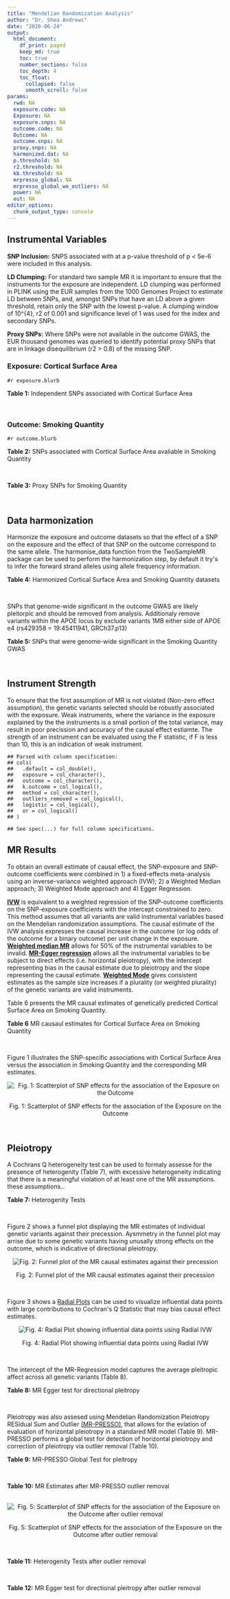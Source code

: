 ```yaml
---
title: "Mendelian Randomization Analysis"
author: "Dr. Shea Andrews"
date: "2020-06-24"
output:
  html_document:
    df_print: paged
    keep_md: true
    toc: true
    number_sections: false
    toc_depth: 4
    toc_float:
      collapsed: false
      smooth_scroll: false
params:
  rwd: NA
  exposure.code: NA
  Exposure: NA
  exposure.snps: NA
  outcome.code: NA
  Outcome: NA
  outcome.snps: NA
  proxy.snps: NA
  harmonized.dat: NA
  p.threshold: NA
  r2.threshold: NA
  kb.threshold: NA
  mrpresso_global: NA
  mrpresso_global_wo_outliers: NA
  power: NA
  out: NA
editor_options:
  chunk_output_type: console
---
```







## Instrumental Variables
**SNP Inclusion:** SNPS associated with at a p-value threshold of p < 5e-6 were included in this analysis.
<br>

**LD Clumping:** For standard two sample MR it is important to ensure that the instruments for the exposure are independent. LD clumping was performed in PLINK using the EUR samples from the 1000 Genomes Project to estimate LD between SNPs, and, amongst SNPs that have an LD above a given threshold, retain only the SNP with the lowest p-value. A clumping window of 10^{4}, r2 of 0.001 and significance level of 1 was used for the index and secondary SNPs.
<br>

**Proxy SNPs:** Where SNPs were not available in the outcome GWAS, the EUR thousand genomes was queried to identify potential proxy SNPs that are in linkage disequilibrium (r2 > 0.8) of the missing SNP.
<br>

### Exposure: Cortical Surface Area
`#r exposure.blurb`
<br>

**Table 1:** Independent SNPs associated with Cortical Surface Area
<div data-pagedtable="false">
  <script data-pagedtable-source type="application/json">
{"columns":[{"label":["SNP"],"name":[1],"type":["chr"],"align":["left"]},{"label":["CHROM"],"name":[2],"type":["dbl"],"align":["right"]},{"label":["POS"],"name":[3],"type":["dbl"],"align":["right"]},{"label":["REF"],"name":[4],"type":["chr"],"align":["left"]},{"label":["ALT"],"name":[5],"type":["chr"],"align":["left"]},{"label":["AF"],"name":[6],"type":["dbl"],"align":["right"]},{"label":["BETA"],"name":[7],"type":["dbl"],"align":["right"]},{"label":["SE"],"name":[8],"type":["dbl"],"align":["right"]},{"label":["Z"],"name":[9],"type":["dbl"],"align":["right"]},{"label":["P"],"name":[10],"type":["dbl"],"align":["right"]},{"label":["N"],"name":[11],"type":["dbl"],"align":["right"]},{"label":["TRAIT"],"name":[12],"type":["chr"],"align":["left"]}],"data":[{"1":"rs2490556","2":"1","3":"2021284","4":"T","5":"A","6":"0.3155","7":"583.9623","8":"122.1531","9":"4.780577","10":"1.748e-06","11":"32068","12":"Cortical_Surface_Area"},{"1":"rs4846200","2":"1","3":"9752648","4":"C","5":"T","6":"0.4191","7":"628.7473","8":"124.9738","9":"5.031033","10":"4.878e-07","11":"32068","12":"Cortical_Surface_Area"},{"1":"rs499688","2":"1","3":"61396649","4":"T","5":"C","6":"0.3482","7":"-583.8940","8":"123.5536","9":"-4.725840","10":"2.292e-06","11":"31582","12":"Cortical_Surface_Area"},{"1":"rs6673449","2":"1","3":"160043698","4":"A","5":"G","6":"0.5681","7":"-552.9050","8":"110.5323","9":"-5.002200","10":"5.668e-07","11":"32176","12":"Cortical_Surface_Area"},{"1":"rs12137969","2":"1","3":"242289357","4":"G","5":"A","6":"0.2412","7":"-585.5512","8":"128.0273","9":"-4.573643","10":"4.793e-06","11":"32176","12":"Cortical_Surface_Area"},{"1":"rs10927043","2":"1","3":"243762208","4":"C","5":"T","6":"0.1826","7":"719.0735","8":"141.2684","9":"5.090123","10":"3.578e-07","11":"32176","12":"Cortical_Surface_Area"},{"1":"rs57415181","2":"2","3":"48707841","4":"G","5":"C","6":"0.1447","7":"-834.6022","8":"159.4070","9":"-5.235668","10":"1.644e-07","11":"32176","12":"Cortical_Surface_Area"},{"1":"rs10496091","2":"2","3":"61482261","4":"G","5":"A","6":"0.2777","7":"-642.6331","8":"121.0228","9":"-5.310017","10":"1.096e-07","11":"32176","12":"Cortical_Surface_Area"},{"1":"rs12630663","2":"3","3":"28007315","4":"T","5":"C","6":"0.4117","7":"632.8110","8":"111.2125","9":"5.690110","10":"1.270e-08","11":"32176","12":"Cortical_Surface_Area"},{"1":"rs34464850","2":"3","3":"141721762","4":"G","5":"C","6":"0.1534","7":"1233.1854","8":"152.7201","9":"8.074807","10":"6.758e-16","11":"31984","12":"Cortical_Surface_Area"},{"1":"rs11938781","2":"4","3":"17924734","4":"T","5":"C","6":"0.1648","7":"-719.1710","8":"150.5519","9":"-4.776900","10":"1.780e-06","11":"32176","12":"Cortical_Surface_Area"},{"1":"rs10029872","2":"4","3":"40350763","4":"T","5":"C","6":"0.5251","7":"508.7590","8":"109.6122","9":"4.641440","10":"3.460e-06","11":"32176","12":"Cortical_Surface_Area"},{"1":"rs2301718","2":"4","3":"106009763","4":"G","5":"A","6":"0.2269","7":"737.2212","8":"132.3556","9":"5.570004","10":"2.547e-08","11":"32176","12":"Cortical_Surface_Area"},{"1":"rs386424","2":"5","3":"81092787","4":"T","5":"G","6":"0.3008","7":"656.5430","8":"120.0422","9":"5.469270","10":"4.519e-08","11":"32176","12":"Cortical_Surface_Area"},{"1":"rs7715167","2":"5","3":"170778824","4":"T","5":"C","6":"0.6143","7":"662.7540","8":"119.1375","9":"5.562930","10":"2.653e-08","11":"32068","12":"Cortical_Surface_Area"},{"1":"rs2802295","2":"6","3":"108926496","4":"A","5":"G","6":"0.6207","7":"714.5850","8":"112.9897","9":"6.324340","10":"2.543e-10","11":"32176","12":"Cortical_Surface_Area"},{"1":"rs11759026","2":"6","3":"126792095","4":"A","5":"G","6":"0.2376","7":"1301.5200","8":"134.6156","9":"9.668420","10":"4.106e-22","11":"31907","12":"Cortical_Surface_Area"},{"1":"rs139849708","2":"6","3":"127369230","4":"T","5":"C","6":"0.0297","7":"-2237.8300","8":"422.1224","9":"-5.301370","10":"1.149e-07","11":"22951","12":"Cortical_Surface_Area"},{"1":"rs6463758","2":"7","3":"8117636","4":"A","5":"G","6":"0.5382","7":"560.9860","8":"112.3815","9":"4.991800","10":"5.982e-07","11":"32176","12":"Cortical_Surface_Area"},{"1":"rs149352678","2":"7","3":"54920906","4":"C","5":"T","6":"0.0991","7":"967.7266","8":"191.5244","9":"5.052759","10":"4.355e-07","11":"32176","12":"Cortical_Surface_Area"},{"1":"rs42035","2":"7","3":"92239531","4":"A","5":"G","6":"0.2454","7":"-610.3230","8":"127.8222","9":"-4.774780","10":"1.799e-06","11":"32176","12":"Cortical_Surface_Area"},{"1":"rs41563","2":"7","3":"104852654","4":"G","5":"A","6":"0.3385","7":"586.6639","8":"116.3776","9":"5.041038","10":"4.630e-07","11":"32176","12":"Cortical_Surface_Area"},{"1":"rs10251751","2":"7","3":"156021770","4":"C","5":"T","6":"0.6639","7":"538.0782","8":"116.0343","9":"4.637234","10":"3.531e-06","11":"32176","12":"Cortical_Surface_Area"},{"1":"rs76650567","2":"8","3":"78242034","4":"C","5":"T","6":"0.0870","7":"-902.8657","8":"194.8981","9":"-4.632501","10":"3.613e-06","11":"32176","12":"Cortical_Surface_Area"},{"1":"rs66702753","2":"9","3":"103010947","4":"A","5":"C","6":"0.2493","7":"-593.2390","8":"128.8921","9":"-4.602600","10":"4.172e-06","11":"32176","12":"Cortical_Surface_Area"},{"1":"rs10817864","2":"9","3":"118968579","4":"C","5":"T","6":"0.5739","7":"531.0956","8":"111.2505","9":"4.773872","10":"1.807e-06","11":"32176","12":"Cortical_Surface_Area"},{"1":"rs12357321","2":"10","3":"21790476","4":"G","5":"A","6":"0.3206","7":"-698.7452","8":"119.6461","9":"-5.840100","10":"5.217e-09","11":"32176","12":"Cortical_Surface_Area"},{"1":"rs1628768","2":"10","3":"105012994","4":"T","5":"C","6":"0.2386","7":"972.9780","8":"132.0048","9":"7.370780","10":"1.696e-13","11":"32176","12":"Cortical_Surface_Area"},{"1":"rs17543864","2":"11","3":"92556100","4":"G","5":"A","6":"0.3264","7":"-623.9150","8":"116.9886","9":"-5.333126","10":"9.654e-08","11":"32176","12":"Cortical_Surface_Area"},{"1":"rs3217901","2":"12","3":"4405389","4":"A","5":"G","6":"0.4221","7":"593.5960","8":"114.7165","9":"5.174460","10":"2.286e-07","11":"32176","12":"Cortical_Surface_Area"},{"1":"rs2066827","2":"12","3":"12871099","4":"T","5":"G","6":"0.2333","7":"-862.4130","8":"159.9581","9":"-5.391500","10":"6.987e-08","11":"24138","12":"Cortical_Surface_Area"},{"1":"rs7975351","2":"12","3":"53902190","4":"G","5":"A","6":"0.4740","7":"611.0487","8":"113.5536","9":"5.381148","10":"7.401e-08","11":"31319","12":"Cortical_Surface_Area"},{"1":"rs10876864","2":"12","3":"56401085","4":"G","5":"A","6":"0.5774","7":"-628.5901","8":"112.6859","9":"-5.578250","10":"2.430e-08","11":"31319","12":"Cortical_Surface_Area"},{"1":"rs10878349","2":"12","3":"66327632","4":"A","5":"G","6":"0.5100","7":"-1039.9900","8":"110.4866","9":"-9.412850","10":"4.829e-21","11":"32176","12":"Cortical_Surface_Area"},{"1":"rs35227403","2":"12","3":"68216239","4":"T","5":"A","6":"0.0588","7":"-1271.7821","8":"253.6458","9":"-5.014008","10":"5.331e-07","11":"32176","12":"Cortical_Surface_Area"},{"1":"rs111855983","2":"12","3":"80052550","4":"T","5":"C","6":"0.1319","7":"-818.6420","8":"177.5492","9":"-4.610790","10":"4.011e-06","11":"28185","12":"Cortical_Surface_Area"},{"1":"rs2195243","2":"12","3":"102922986","4":"G","5":"C","6":"0.2196","7":"-769.2254","8":"142.2462","9":"-5.407704","10":"6.384e-08","11":"29708","12":"Cortical_Surface_Area"},{"1":"rs34011931","2":"13","3":"111077516","4":"A","5":"G","6":"0.3280","7":"538.2090","8":"117.7182","9":"4.572010","10":"4.831e-06","11":"32176","12":"Cortical_Surface_Area"},{"1":"rs6572878","2":"14","3":"23435333","4":"T","5":"C","6":"0.3997","7":"-574.9920","8":"113.9565","9":"-5.045710","10":"4.518e-07","11":"31790","12":"Cortical_Surface_Area"},{"1":"rs76801057","2":"14","3":"99728448","4":"C","5":"T","6":"0.0263","7":"2036.7834","8":"429.5486","9":"4.741683","10":"2.119e-06","11":"23846","12":"Cortical_Surface_Area"},{"1":"rs4265798","2":"16","3":"70636616","4":"T","5":"A","6":"0.9332","7":"-1221.0588","8":"263.6357","9":"-4.631614","10":"3.628e-06","11":"30025","12":"Cortical_Surface_Area"},{"1":"rs7207463","2":"17","3":"16004259","4":"A","5":"G","6":"0.5620","7":"-519.7640","8":"110.5676","9":"-4.700870","10":"2.591e-06","11":"32176","12":"Cortical_Surface_Area"},{"1":"rs6505216","2":"17","3":"29206421","4":"G","5":"T","6":"0.2375","7":"652.8106","8":"142.8638","9":"4.569461","10":"4.890e-06","11":"31430","12":"Cortical_Surface_Area"},{"1":"rs79600142","2":"17","3":"43897722","4":"T","5":"C","6":"0.2198","7":"-1696.8300","8":"143.2730","9":"-11.843300","10":"2.331e-32","11":"29435","12":"Cortical_Surface_Area"},{"1":"rs12452834","2":"17","3":"47111739","4":"C","5":"T","6":"0.3329","7":"-626.4308","8":"123.5899","9":"-5.068625","10":"4.007e-07","11":"30867","12":"Cortical_Surface_Area"},{"1":"rs1791513","2":"18","3":"22135429","4":"A","5":"G","6":"0.5263","7":"-502.3000","8":"109.5062","9":"-4.586950","10":"4.498e-06","11":"32176","12":"Cortical_Surface_Area"},{"1":"rs743038","2":"22","3":"50884075","4":"C","5":"T","6":"0.5560","7":"-532.1045","8":"115.3983","9":"-4.611025","10":"4.007e-06","11":"31216","12":"Cortical_Surface_Area"}],"options":{"columns":{"min":{},"max":[10]},"rows":{"min":[10],"max":[10]},"pages":{}}}
  </script>
</div>
<br>

### Outcome: Smoking Quantity
`#r outcome.blurb`
<br>

**Table 2:** SNPs associated with Cortical Surface Area avaliable in Smoking Quantity
<div data-pagedtable="false">
  <script data-pagedtable-source type="application/json">
{"columns":[{"label":["SNP"],"name":[1],"type":["chr"],"align":["left"]},{"label":["CHROM"],"name":[2],"type":["dbl"],"align":["right"]},{"label":["POS"],"name":[3],"type":["dbl"],"align":["right"]},{"label":["REF"],"name":[4],"type":["chr"],"align":["left"]},{"label":["ALT"],"name":[5],"type":["chr"],"align":["left"]},{"label":["AF"],"name":[6],"type":["dbl"],"align":["right"]},{"label":["BETA"],"name":[7],"type":["dbl"],"align":["right"]},{"label":["SE"],"name":[8],"type":["dbl"],"align":["right"]},{"label":["Z"],"name":[9],"type":["dbl"],"align":["right"]},{"label":["P"],"name":[10],"type":["dbl"],"align":["right"]},{"label":["N"],"name":[11],"type":["dbl"],"align":["right"]},{"label":["TRAIT"],"name":[12],"type":["chr"],"align":["left"]}],"data":[{"1":"rs2490556","2":"1","3":"2021284","4":"T","5":"A","6":"0.2875590","7":"-1.255203e-03","8":"0.001726552","9":"-0.727","10":"0.4675000","11":"335394","12":"Cigarettes_Per_Day"},{"1":"rs4846200","2":"1","3":"9752648","4":"C","5":"T","6":"0.4891980","7":"-2.922107e-04","8":"0.001729057","9":"-0.169","10":"0.8656000","11":"335394","12":"Cigarettes_Per_Day"},{"1":"rs499688","2":"1","3":"61396649","4":"T","5":"C","6":"0.4442830","7":"1.332090e-04","8":"0.001729985","9":"0.077","10":"0.9388000","11":"335394","12":"Cigarettes_Per_Day"},{"1":"rs6673449","2":"1","3":"160043698","4":"A","5":"G","6":"0.5325170","7":"5.012050e-04","8":"0.001728293","9":"0.290","10":"0.7716000","11":"335394","12":"Cigarettes_Per_Day"},{"1":"rs12137969","2":"1","3":"242289357","4":"G","5":"A","6":"0.2932540","7":"-2.163179e-03","8":"0.001725023","9":"-1.254","10":"0.2098000","11":"335394","12":"Cigarettes_Per_Day"},{"1":"rs10927043","2":"1","3":"243762208","4":"C","5":"T","6":"0.1820490","7":"-2.123581e-03","8":"0.001725086","9":"-1.231","10":"0.2185000","11":"335394","12":"Cigarettes_Per_Day"},{"1":"rs57415181","2":"2","3":"48707841","4":"G","5":"C","6":"0.1311770","7":"2.244621e-05","8":"0.001726631","9":"0.013","10":"0.9899000","11":"337334","12":"Cigarettes_Per_Day"},{"1":"rs10496091","2":"2","3":"61482261","4":"G","5":"A","6":"0.3320620","7":"3.470698e-03","8":"0.001718167","9":"2.020","10":"0.0433900","11":"337334","12":"Cigarettes_Per_Day"},{"1":"rs12630663","2":"3","3":"28007315","4":"T","5":"C","6":"0.3748190","7":"5.677480e-03","8":"0.001715252","9":"3.310","10":"0.0009343","11":"337334","12":"Cigarettes_Per_Day"},{"1":"rs34464850","2":"3","3":"141721762","4":"G","5":"C","6":"0.1518090","7":"-2.934188e-03","8":"0.001718915","9":"-1.707","10":"0.0877400","11":"337334","12":"Cigarettes_Per_Day"},{"1":"rs11938781","2":"4","3":"17924734","4":"T","5":"C","6":"0.1368920","7":"2.369800e-03","8":"0.001719737","9":"1.378","10":"0.1681000","11":"337334","12":"Cigarettes_Per_Day"},{"1":"rs10029872","2":"4","3":"40350763","4":"T","5":"C","6":"0.5291120","7":"-8.799590e-05","8":"0.001725410","9":"-0.051","10":"0.9593000","11":"337334","12":"Cigarettes_Per_Day"},{"1":"rs2301718","2":"4","3":"106009763","4":"G","5":"A","6":"0.2813290","7":"3.040498e-03","8":"0.001718767","9":"1.769","10":"0.0769600","11":"337334","12":"Cigarettes_Per_Day"},{"1":"rs386424","2":"5","3":"81092787","4":"T","5":"G","6":"0.3547040","7":"1.523160e-03","8":"0.001721089","9":"0.885","10":"0.3760000","11":"337334","12":"Cigarettes_Per_Day"},{"1":"rs7715167","2":"5","3":"170778824","4":"T","5":"C","6":"0.6497260","7":"-1.540350e-03","8":"0.001721059","9":"-0.895","10":"0.3706000","11":"337334","12":"Cigarettes_Per_Day"},{"1":"rs2802295","2":"6","3":"108926496","4":"A","5":"G","6":"0.5612910","7":"7.768790e-04","8":"0.001722569","9":"0.451","10":"0.6518000","11":"337334","12":"Cigarettes_Per_Day"},{"1":"rs11759026","2":"6","3":"126792095","4":"A","5":"G","6":"0.2262510","7":"-1.710450e-03","8":"0.001720774","9":"-0.994","10":"0.3204000","11":"337334","12":"Cigarettes_Per_Day"},{"1":"rs139849708","2":"6","3":"127369230","4":"T","5":"C","6":"0.0201233","7":"1.873630e-03","8":"0.001720506","9":"1.089","10":"0.2761000","11":"337334","12":"Cigarettes_Per_Day"},{"1":"rs6463758","2":"7","3":"8117636","4":"A","5":"G","6":"0.5340610","7":"-4.520220e-03","8":"0.001716757","9":"-2.633","10":"0.0084660","11":"337334","12":"Cigarettes_Per_Day"},{"1":"rs149352678","2":"7","3":"54920906","4":"C","5":"T","6":"0.1115030","7":"-5.941731e-03","8":"0.001840685","9":"-3.228","10":"0.0012460","11":"292829","12":"Cigarettes_Per_Day"},{"1":"rs42035","2":"7","3":"92239531","4":"A","5":"G","6":"0.2618790","7":"4.150580e-03","8":"0.001717246","9":"2.417","10":"0.0156300","11":"337334","12":"Cigarettes_Per_Day"},{"1":"rs41563","2":"7","3":"104852654","4":"G","5":"A","6":"0.3115710","7":"3.534092e-03","8":"0.001718081","9":"2.057","10":"0.0397100","11":"337334","12":"Cigarettes_Per_Day"},{"1":"rs10251751","2":"7","3":"156021770","4":"C","5":"T","6":"0.6007640","7":"-9.437630e-04","8":"0.001722195","9":"-0.548","10":"0.5839000","11":"337334","12":"Cigarettes_Per_Day"},{"1":"rs76650567","2":"8","3":"78242034","4":"C","5":"T","6":"0.0967332","7":"-2.251372e-03","8":"0.001719917","9":"-1.309","10":"0.1906000","11":"337334","12":"Cigarettes_Per_Day"},{"1":"rs66702753","2":"9","3":"103010947","4":"A","5":"C","6":"0.1956680","7":"-2.656340e-03","8":"0.001719314","9":"-1.545","10":"0.1222000","11":"337334","12":"Cigarettes_Per_Day"},{"1":"rs10817864","2":"9","3":"118968579","4":"C","5":"T","6":"0.6296700","7":"-3.602617e-03","8":"0.001717986","9":"-2.097","10":"0.0359800","11":"337334","12":"Cigarettes_Per_Day"},{"1":"rs12357321","2":"10","3":"21790476","4":"G","5":"A","6":"0.3057070","7":"-1.081359e-03","8":"0.001721910","9":"-0.628","10":"0.5302000","11":"337334","12":"Cigarettes_Per_Day"},{"1":"rs1628768","2":"10","3":"105012994","4":"T","5":"C","6":"0.2167950","7":"-3.767050e-03","8":"0.001717763","9":"-2.193","10":"0.0283000","11":"337334","12":"Cigarettes_Per_Day"},{"1":"rs17543864","2":"11","3":"92556100","4":"G","5":"A","6":"0.3086420","7":"2.419567e-03","8":"0.001719663","9":"1.407","10":"0.1594000","11":"337334","12":"Cigarettes_Per_Day"},{"1":"rs3217901","2":"12","3":"4405389","4":"A","5":"G","6":"0.4122140","7":"1.048680e-03","8":"0.001721975","9":"0.609","10":"0.5425000","11":"337334","12":"Cigarettes_Per_Day"},{"1":"rs2066827","2":"12","3":"12871099","4":"T","5":"G","6":"0.2087570","7":"1.114030e-03","8":"0.001721844","9":"0.647","10":"0.5176000","11":"337334","12":"Cigarettes_Per_Day"},{"1":"rs7975351","2":"12","3":"53902190","4":"G","5":"A","6":"0.4873290","7":"-1.628552e-03","8":"0.001738049","9":"-0.937","10":"0.3488000","11":"330721","12":"Cigarettes_Per_Day"},{"1":"rs10876864","2":"12","3":"56401085","4":"G","5":"A","6":"0.6108670","7":"-9.097198e-04","8":"0.001739426","9":"-0.523","10":"0.6008000","11":"330721","12":"Cigarettes_Per_Day"},{"1":"rs10878349","2":"12","3":"66327632","4":"A","5":"G","6":"0.4676720","7":"3.033640e-03","8":"0.001718774","9":"1.765","10":"0.0775000","11":"337334","12":"Cigarettes_Per_Day"},{"1":"rs35227403","2":"12","3":"68216239","4":"T","5":"A","6":"0.0885020","7":"3.859534e-03","8":"0.001717639","9":"2.247","10":"0.0246600","11":"337334","12":"Cigarettes_Per_Day"},{"1":"rs111855983","2":"12","3":"80052550","4":"T","5":"C","6":"0.0955965","7":"4.053010e-03","8":"0.001717378","9":"2.360","10":"0.0182800","11":"337334","12":"Cigarettes_Per_Day"},{"1":"rs2195243","2":"12","3":"102922986","4":"G","5":"C","6":"0.2223430","7":"-9.798853e-04","8":"0.001722118","9":"-0.569","10":"0.5695000","11":"337334","12":"Cigarettes_Per_Day"},{"1":"rs34011931","2":"13","3":"111077516","4":"A","5":"G","6":"0.3173740","7":"1.100280e-03","8":"0.001721870","9":"0.639","10":"0.5227000","11":"337334","12":"Cigarettes_Per_Day"},{"1":"rs6572878","2":"14","3":"23435333","4":"T","5":"C","6":"0.3754470","7":"-1.246120e-03","8":"0.003697682","9":"-0.337","10":"0.7362000","11":"73380","12":"Cigarettes_Per_Day"},{"1":"rs76801057","2":"14","3":"99728448","4":"C","5":"T","6":"0.0213846","7":"3.085957e-04","8":"0.001723998","9":"0.179","10":"0.8579000","11":"337334","12":"Cigarettes_Per_Day"},{"1":"rs4265798","2":"16","3":"70636616","4":"T","5":"A","6":"0.9397680","7":"6.712227e-03","8":"0.001718880","9":"3.905","10":"0.0000941","11":"335394","12":"Cigarettes_Per_Day"},{"1":"rs7207463","2":"17","3":"16004259","4":"A","5":"G","6":"0.5573920","7":"2.457320e-03","8":"0.001719608","9":"1.429","10":"0.1530000","11":"337334","12":"Cigarettes_Per_Day"},{"1":"rs6505216","2":"17","3":"29206421","4":"G","5":"T","6":"0.2665860","7":"4.604837e-03","8":"0.003683870","9":"1.250","10":"0.2112000","11":"73380","12":"Cigarettes_Per_Day"},{"1":"rs79600142","2":"17","3":"43897722","4":"T","5":"C","6":"0.1482560","7":"-1.812460e-03","8":"0.001737740","9":"-1.043","10":"0.2969000","11":"330721","12":"Cigarettes_Per_Day"},{"1":"rs12452834","2":"17","3":"47111739","4":"C","5":"T","6":"0.3213290","7":"-1.732961e-03","8":"0.003695013","9":"-0.469","10":"0.6388000","11":"73380","12":"Cigarettes_Per_Day"},{"1":"rs1791513","2":"18","3":"22135429","4":"A","5":"G","6":"0.5078210","7":"1.428970e-03","8":"0.001738401","9":"0.822","10":"0.4113000","11":"330721","12":"Cigarettes_Per_Day"},{"1":"rs743038","2":"22","3":"50884075","4":"C","5":"T","6":"0.5625000","7":"5.565758e-04","8":"0.001723145","9":"0.323","10":"0.7468000","11":"337334","12":"Cigarettes_Per_Day"}],"options":{"columns":{"min":{},"max":[10]},"rows":{"min":[10],"max":[10]},"pages":{}}}
  </script>
</div>
<br>

**Table 3:** Proxy SNPs for Smoking Quantity
<div data-pagedtable="false">
  <script data-pagedtable-source type="application/json">
{"columns":[{"label":["proxy.outcome"],"name":[1],"type":["lgl"],"align":["right"]},{"label":["target_snp"],"name":[2],"type":["lgl"],"align":["right"]},{"label":["proxy_snp"],"name":[3],"type":["lgl"],"align":["right"]},{"label":["ld.r2"],"name":[4],"type":["lgl"],"align":["right"]},{"label":["Dprime"],"name":[5],"type":["lgl"],"align":["right"]},{"label":["ref.proxy"],"name":[6],"type":["lgl"],"align":["right"]},{"label":["alt.proxy"],"name":[7],"type":["lgl"],"align":["right"]},{"label":["CHROM"],"name":[8],"type":["lgl"],"align":["right"]},{"label":["POS"],"name":[9],"type":["lgl"],"align":["right"]},{"label":["ALT.proxy"],"name":[10],"type":["lgl"],"align":["right"]},{"label":["REF.proxy"],"name":[11],"type":["lgl"],"align":["right"]},{"label":["AF"],"name":[12],"type":["lgl"],"align":["right"]},{"label":["BETA"],"name":[13],"type":["lgl"],"align":["right"]},{"label":["SE"],"name":[14],"type":["lgl"],"align":["right"]},{"label":["P"],"name":[15],"type":["lgl"],"align":["right"]},{"label":["N"],"name":[16],"type":["lgl"],"align":["right"]},{"label":["ref"],"name":[17],"type":["lgl"],"align":["right"]},{"label":["alt"],"name":[18],"type":["lgl"],"align":["right"]},{"label":["ALT"],"name":[19],"type":["lgl"],"align":["right"]},{"label":["REF"],"name":[20],"type":["lgl"],"align":["right"]},{"label":["PHASE"],"name":[21],"type":["lgl"],"align":["right"]}],"data":[{"1":"NA","2":"NA","3":"NA","4":"NA","5":"NA","6":"NA","7":"NA","8":"NA","9":"NA","10":"NA","11":"NA","12":"NA","13":"NA","14":"NA","15":"NA","16":"NA","17":"NA","18":"NA","19":"NA","20":"NA","21":"NA"}],"options":{"columns":{"min":{},"max":[10]},"rows":{"min":[10],"max":[10]},"pages":{}}}
  </script>
</div>
<br>

## Data harmonization
Harmonize the exposure and outcome datasets so that the effect of a SNP on the exposure and the effect of that SNP on the outcome correspond to the same allele. The harmonise_data function from the TwoSampleMR package can be used to perform the harmonization step, by default it try's to infer the forward strand alleles using allele frequency information.
<br>

**Table 4:** Harmonized Cortical Surface Area and Smoking Quantity datasets
<div data-pagedtable="false">
  <script data-pagedtable-source type="application/json">
{"columns":[{"label":["SNP"],"name":[1],"type":["chr"],"align":["left"]},{"label":["effect_allele.exposure"],"name":[2],"type":["chr"],"align":["left"]},{"label":["other_allele.exposure"],"name":[3],"type":["chr"],"align":["left"]},{"label":["effect_allele.outcome"],"name":[4],"type":["chr"],"align":["left"]},{"label":["other_allele.outcome"],"name":[5],"type":["chr"],"align":["left"]},{"label":["beta.exposure"],"name":[6],"type":["dbl"],"align":["right"]},{"label":["beta.outcome"],"name":[7],"type":["dbl"],"align":["right"]},{"label":["eaf.exposure"],"name":[8],"type":["dbl"],"align":["right"]},{"label":["eaf.outcome"],"name":[9],"type":["dbl"],"align":["right"]},{"label":["remove"],"name":[10],"type":["lgl"],"align":["right"]},{"label":["palindromic"],"name":[11],"type":["lgl"],"align":["right"]},{"label":["ambiguous"],"name":[12],"type":["lgl"],"align":["right"]},{"label":["id.outcome"],"name":[13],"type":["chr"],"align":["left"]},{"label":["chr.outcome"],"name":[14],"type":["dbl"],"align":["right"]},{"label":["pos.outcome"],"name":[15],"type":["dbl"],"align":["right"]},{"label":["se.outcome"],"name":[16],"type":["dbl"],"align":["right"]},{"label":["z.outcome"],"name":[17],"type":["dbl"],"align":["right"]},{"label":["pval.outcome"],"name":[18],"type":["dbl"],"align":["right"]},{"label":["samplesize.outcome"],"name":[19],"type":["dbl"],"align":["right"]},{"label":["outcome"],"name":[20],"type":["chr"],"align":["left"]},{"label":["mr_keep.outcome"],"name":[21],"type":["lgl"],"align":["right"]},{"label":["pval_origin.outcome"],"name":[22],"type":["chr"],"align":["left"]},{"label":["chr.exposure"],"name":[23],"type":["dbl"],"align":["right"]},{"label":["pos.exposure"],"name":[24],"type":["dbl"],"align":["right"]},{"label":["se.exposure"],"name":[25],"type":["dbl"],"align":["right"]},{"label":["z.exposure"],"name":[26],"type":["dbl"],"align":["right"]},{"label":["pval.exposure"],"name":[27],"type":["dbl"],"align":["right"]},{"label":["samplesize.exposure"],"name":[28],"type":["dbl"],"align":["right"]},{"label":["exposure"],"name":[29],"type":["chr"],"align":["left"]},{"label":["mr_keep.exposure"],"name":[30],"type":["lgl"],"align":["right"]},{"label":["pval_origin.exposure"],"name":[31],"type":["chr"],"align":["left"]},{"label":["id.exposure"],"name":[32],"type":["chr"],"align":["left"]},{"label":["action"],"name":[33],"type":["dbl"],"align":["right"]},{"label":["mr_keep"],"name":[34],"type":["lgl"],"align":["right"]},{"label":["pleitropy_keep"],"name":[35],"type":["lgl"],"align":["right"]},{"label":["pt"],"name":[36],"type":["dbl"],"align":["right"]},{"label":["mrpresso_RSSobs"],"name":[37],"type":["dbl"],"align":["right"]},{"label":["mrpresso_pval"],"name":[38],"type":["dbl"],"align":["right"]},{"label":["mrpresso_keep"],"name":[39],"type":["lgl"],"align":["right"]}],"data":[{"1":"rs10029872","2":"C","3":"T","4":"C","5":"T","6":"508.7590","7":"-8.799590e-05","8":"0.5251","9":"0.5291120","10":"FALSE","11":"FALSE","12":"FALSE","13":"4YUZAF","14":"4","15":"40350763","16":"0.001725410","17":"-0.051","18":"0.9593000","19":"337334","20":"Liu2019smkcpd23andMe","21":"TRUE","22":"reported","23":"4","24":"40350763","25":"109.6122","26":"4.641440","27":"3.460e-06","28":"32176","29":"Grasby2020surfarea","30":"TRUE","31":"reported","32":"YYmigr","33":"2","34":"TRUE","35":"TRUE","36":"5e-06","37":"1.971121e-07","38":"1.0000","39":"TRUE"},{"1":"rs10251751","2":"T","3":"C","4":"T","5":"C","6":"538.0782","7":"-9.437630e-04","8":"0.6639","9":"0.6007640","10":"FALSE","11":"FALSE","12":"FALSE","13":"4YUZAF","14":"7","15":"156021770","16":"0.001722195","17":"-0.548","18":"0.5839000","19":"337334","20":"Liu2019smkcpd23andMe","21":"TRUE","22":"reported","23":"7","24":"156021770","25":"116.0343","26":"4.637234","27":"3.531e-06","28":"32176","29":"Grasby2020surfarea","30":"TRUE","31":"reported","32":"YYmigr","33":"2","34":"TRUE","35":"TRUE","36":"5e-06","37":"1.502831e-07","38":"1.0000","39":"TRUE"},{"1":"rs10496091","2":"A","3":"G","4":"A","5":"G","6":"-642.6331","7":"3.470698e-03","8":"0.2777","9":"0.3320620","10":"FALSE","11":"FALSE","12":"FALSE","13":"4YUZAF","14":"2","15":"61482261","16":"0.001718167","17":"2.020","18":"0.0433900","19":"337334","20":"Liu2019smkcpd23andMe","21":"TRUE","22":"reported","23":"2","24":"61482261","25":"121.0228","26":"-5.310017","27":"1.096e-07","28":"32176","29":"Grasby2020surfarea","30":"TRUE","31":"reported","32":"YYmigr","33":"2","34":"TRUE","35":"TRUE","36":"5e-06","37":"8.041209e-06","38":"1.0000","39":"TRUE"},{"1":"rs10817864","2":"T","3":"C","4":"T","5":"C","6":"531.0956","7":"-3.602617e-03","8":"0.5739","9":"0.6296700","10":"FALSE","11":"FALSE","12":"FALSE","13":"4YUZAF","14":"9","15":"118968579","16":"0.001717986","17":"-2.097","18":"0.0359800","19":"337334","20":"Liu2019smkcpd23andMe","21":"TRUE","22":"reported","23":"9","24":"118968579","25":"111.2505","26":"4.773872","27":"1.807e-06","28":"32176","29":"Grasby2020surfarea","30":"TRUE","31":"reported","32":"YYmigr","33":"2","34":"TRUE","35":"TRUE","36":"5e-06","37":"9.455717e-06","38":"1.0000","39":"TRUE"},{"1":"rs10876864","2":"A","3":"G","4":"A","5":"G","6":"-628.5901","7":"-9.097198e-04","8":"0.5774","9":"0.6108670","10":"FALSE","11":"FALSE","12":"FALSE","13":"4YUZAF","14":"12","15":"56401085","16":"0.001739426","17":"-0.523","18":"0.6008000","19":"330721","20":"Liu2019smkcpd23andMe","21":"TRUE","22":"reported","23":"12","24":"56401085","25":"112.6859","26":"-5.578250","27":"2.430e-08","28":"31319","29":"Grasby2020surfarea","30":"TRUE","31":"reported","32":"YYmigr","33":"2","34":"TRUE","35":"TRUE","36":"5e-06","37":"2.496873e-06","38":"1.0000","39":"TRUE"},{"1":"rs10878349","2":"G","3":"A","4":"G","5":"A","6":"-1039.9900","7":"3.033640e-03","8":"0.5100","9":"0.4676720","10":"FALSE","11":"FALSE","12":"FALSE","13":"4YUZAF","14":"12","15":"66327632","16":"0.001718774","17":"1.765","18":"0.0775000","19":"337334","20":"Liu2019smkcpd23andMe","21":"TRUE","22":"reported","23":"12","24":"66327632","25":"110.4866","26":"-9.412850","27":"4.829e-21","28":"32176","29":"Grasby2020surfarea","30":"TRUE","31":"reported","32":"YYmigr","33":"2","34":"TRUE","35":"TRUE","36":"5e-06","37":"4.055876e-06","38":"1.0000","39":"TRUE"},{"1":"rs10927043","2":"T","3":"C","4":"T","5":"C","6":"719.0735","7":"-2.123581e-03","8":"0.1826","9":"0.1820490","10":"FALSE","11":"FALSE","12":"FALSE","13":"4YUZAF","14":"1","15":"243762208","16":"0.001725086","17":"-1.231","18":"0.2185000","19":"335394","20":"Liu2019smkcpd23andMe","21":"TRUE","22":"reported","23":"1","24":"243762208","25":"141.2684","26":"5.090123","27":"3.578e-07","28":"32176","29":"Grasby2020surfarea","30":"TRUE","31":"reported","32":"YYmigr","33":"2","34":"TRUE","35":"TRUE","36":"5e-06","37":"1.949812e-06","38":"1.0000","39":"TRUE"},{"1":"rs111855983","2":"C","3":"T","4":"C","5":"T","6":"-818.6420","7":"4.053010e-03","8":"0.1319","9":"0.0955965","10":"FALSE","11":"FALSE","12":"FALSE","13":"4YUZAF","14":"12","15":"80052550","16":"0.001717378","17":"2.360","18":"0.0182800","19":"337334","20":"Liu2019smkcpd23andMe","21":"TRUE","22":"reported","23":"12","24":"80052550","25":"177.5492","26":"-4.610790","27":"4.011e-06","28":"28185","29":"Grasby2020surfarea","30":"TRUE","31":"reported","32":"YYmigr","33":"2","34":"TRUE","35":"TRUE","36":"5e-06","37":"1.065172e-05","38":"1.0000","39":"TRUE"},{"1":"rs11759026","2":"G","3":"A","4":"G","5":"A","6":"1301.5200","7":"-1.710450e-03","8":"0.2376","9":"0.2262510","10":"FALSE","11":"FALSE","12":"FALSE","13":"4YUZAF","14":"6","15":"126792095","16":"0.001720774","17":"-0.994","18":"0.3204000","19":"337334","20":"Liu2019smkcpd23andMe","21":"TRUE","22":"reported","23":"6","24":"126792095","25":"134.6156","26":"9.668420","27":"4.106e-22","28":"31907","29":"Grasby2020surfarea","30":"TRUE","31":"reported","32":"YYmigr","33":"2","34":"TRUE","35":"TRUE","36":"5e-06","37":"1.410532e-07","38":"1.0000","39":"TRUE"},{"1":"rs11938781","2":"C","3":"T","4":"C","5":"T","6":"-719.1710","7":"2.369800e-03","8":"0.1648","9":"0.1368920","10":"FALSE","11":"FALSE","12":"FALSE","13":"4YUZAF","14":"4","15":"17924734","16":"0.001719737","17":"1.378","18":"0.1681000","19":"337334","20":"Liu2019smkcpd23andMe","21":"TRUE","22":"reported","23":"4","24":"17924734","25":"150.5519","26":"-4.776900","27":"1.780e-06","28":"32176","29":"Grasby2020surfarea","30":"TRUE","31":"reported","32":"YYmigr","33":"2","34":"TRUE","35":"TRUE","36":"5e-06","37":"2.710075e-06","38":"1.0000","39":"TRUE"},{"1":"rs12137969","2":"A","3":"G","4":"A","5":"G","6":"-585.5512","7":"-2.163179e-03","8":"0.2412","9":"0.2932540","10":"FALSE","11":"FALSE","12":"FALSE","13":"4YUZAF","14":"1","15":"242289357","16":"0.001725023","17":"-1.254","18":"0.2098000","19":"335394","20":"Liu2019smkcpd23andMe","21":"TRUE","22":"reported","23":"1","24":"242289357","25":"128.0273","26":"-4.573643","27":"4.793e-06","28":"32176","29":"Grasby2020surfarea","30":"TRUE","31":"reported","32":"YYmigr","33":"2","34":"TRUE","35":"TRUE","36":"5e-06","37":"7.831652e-06","38":"1.0000","39":"TRUE"},{"1":"rs12357321","2":"A","3":"G","4":"A","5":"G","6":"-698.7452","7":"-1.081359e-03","8":"0.3206","9":"0.3057070","10":"FALSE","11":"FALSE","12":"FALSE","13":"4YUZAF","14":"10","15":"21790476","16":"0.001721910","17":"-0.628","18":"0.5302000","19":"337334","20":"Liu2019smkcpd23andMe","21":"TRUE","22":"reported","23":"10","24":"21790476","25":"119.6461","26":"-5.840100","27":"5.217e-09","28":"32176","29":"Grasby2020surfarea","30":"TRUE","31":"reported","32":"YYmigr","33":"2","34":"TRUE","35":"TRUE","36":"5e-06","37":"3.358494e-06","38":"1.0000","39":"TRUE"},{"1":"rs12452834","2":"T","3":"C","4":"T","5":"C","6":"-626.4308","7":"-1.732961e-03","8":"0.3329","9":"0.3213290","10":"FALSE","11":"FALSE","12":"FALSE","13":"4YUZAF","14":"17","15":"47111739","16":"0.003695013","17":"-0.469","18":"0.6388000","19":"73380","20":"Liu2019smkcpd23andMe","21":"TRUE","22":"reported","23":"17","24":"47111739","25":"123.5899","26":"-5.068625","27":"4.007e-07","28":"30867","29":"Grasby2020surfarea","30":"TRUE","31":"reported","32":"YYmigr","33":"2","34":"TRUE","35":"TRUE","36":"5e-06","37":"5.710787e-06","38":"1.0000","39":"TRUE"},{"1":"rs12630663","2":"C","3":"T","4":"C","5":"T","6":"632.8110","7":"5.677480e-03","8":"0.4117","9":"0.3748190","10":"FALSE","11":"FALSE","12":"FALSE","13":"4YUZAF","14":"3","15":"28007315","16":"0.001715252","17":"3.310","18":"0.0009343","19":"337334","20":"Liu2019smkcpd23andMe","21":"TRUE","22":"reported","23":"3","24":"28007315","25":"111.2125","26":"5.690110","27":"1.270e-08","28":"32176","29":"Grasby2020surfarea","30":"TRUE","31":"reported","32":"YYmigr","33":"2","34":"TRUE","35":"TRUE","36":"5e-06","37":"4.105644e-05","38":"0.0188","39":"FALSE"},{"1":"rs139849708","2":"C","3":"T","4":"C","5":"T","6":"-2237.8300","7":"1.873630e-03","8":"0.0297","9":"0.0201233","10":"FALSE","11":"FALSE","12":"FALSE","13":"4YUZAF","14":"6","15":"127369230","16":"0.001720506","17":"1.089","18":"0.2761000","19":"337334","20":"Liu2019smkcpd23andMe","21":"TRUE","22":"reported","23":"6","24":"127369230","25":"422.1224","26":"-5.301370","27":"1.149e-07","28":"22951","29":"Grasby2020surfarea","30":"TRUE","31":"reported","32":"YYmigr","33":"2","34":"TRUE","35":"TRUE","36":"5e-06","37":"2.767128e-07","38":"1.0000","39":"TRUE"},{"1":"rs149352678","2":"T","3":"C","4":"T","5":"C","6":"967.7266","7":"-5.941731e-03","8":"0.0991","9":"0.1115030","10":"FALSE","11":"FALSE","12":"FALSE","13":"4YUZAF","14":"7","15":"54920906","16":"0.001840685","17":"-3.228","18":"0.0012460","19":"292829","20":"Liu2019smkcpd23andMe","21":"TRUE","22":"reported","23":"7","24":"54920906","25":"191.5244","26":"5.052759","27":"4.355e-07","28":"32176","29":"Grasby2020surfarea","30":"TRUE","31":"reported","32":"YYmigr","33":"2","34":"TRUE","35":"TRUE","36":"5e-06","37":"2.552057e-05","38":"0.2538","39":"TRUE"},{"1":"rs1628768","2":"C","3":"T","4":"C","5":"T","6":"972.9780","7":"-3.767050e-03","8":"0.2386","9":"0.2167950","10":"FALSE","11":"FALSE","12":"FALSE","13":"4YUZAF","14":"10","15":"105012994","16":"0.001717763","17":"-2.193","18":"0.0283000","19":"337334","20":"Liu2019smkcpd23andMe","21":"TRUE","22":"reported","23":"10","24":"105012994","25":"132.0048","26":"7.370780","27":"1.696e-13","28":"32176","29":"Grasby2020surfarea","30":"TRUE","31":"reported","32":"YYmigr","33":"2","34":"TRUE","35":"TRUE","36":"5e-06","37":"8.015491e-06","38":"1.0000","39":"TRUE"},{"1":"rs17543864","2":"A","3":"G","4":"A","5":"G","6":"-623.9150","7":"2.419567e-03","8":"0.3264","9":"0.3086420","10":"FALSE","11":"FALSE","12":"FALSE","13":"4YUZAF","14":"11","15":"92556100","16":"0.001719663","17":"1.407","18":"0.1594000","19":"337334","20":"Liu2019smkcpd23andMe","21":"TRUE","22":"reported","23":"11","24":"92556100","25":"116.9886","26":"-5.333126","27":"9.654e-08","28":"32176","29":"Grasby2020surfarea","30":"TRUE","31":"reported","32":"YYmigr","33":"2","34":"TRUE","35":"TRUE","36":"5e-06","37":"3.206499e-06","38":"1.0000","39":"TRUE"},{"1":"rs1791513","2":"G","3":"A","4":"G","5":"A","6":"-502.3000","7":"1.428970e-03","8":"0.5263","9":"0.5078210","10":"FALSE","11":"FALSE","12":"FALSE","13":"4YUZAF","14":"18","15":"22135429","16":"0.001738401","17":"0.822","18":"0.4113000","19":"330721","20":"Liu2019smkcpd23andMe","21":"TRUE","22":"reported","23":"18","24":"22135429","25":"109.5062","26":"-4.586950","27":"4.498e-06","28":"32176","29":"Grasby2020surfarea","30":"TRUE","31":"reported","32":"YYmigr","33":"2","34":"TRUE","35":"TRUE","36":"5e-06","37":"8.340105e-07","38":"1.0000","39":"TRUE"},{"1":"rs2066827","2":"G","3":"T","4":"G","5":"T","6":"-862.4130","7":"1.114030e-03","8":"0.2333","9":"0.2087570","10":"FALSE","11":"FALSE","12":"FALSE","13":"4YUZAF","14":"12","15":"12871099","16":"0.001721844","17":"0.647","18":"0.5176000","19":"337334","20":"Liu2019smkcpd23andMe","21":"TRUE","22":"reported","23":"12","24":"12871099","25":"159.9581","26":"-5.391500","27":"6.987e-08","28":"24138","29":"Grasby2020surfarea","30":"TRUE","31":"reported","32":"YYmigr","33":"2","34":"TRUE","35":"TRUE","36":"5e-06","37":"4.943000e-08","38":"1.0000","39":"TRUE"},{"1":"rs2195243","2":"C","3":"G","4":"C","5":"G","6":"-769.2254","7":"-9.798853e-04","8":"0.2196","9":"0.2223430","10":"FALSE","11":"TRUE","12":"FALSE","13":"4YUZAF","14":"12","15":"102922986","16":"0.001722118","17":"-0.569","18":"0.5695000","19":"337334","20":"Liu2019smkcpd23andMe","21":"TRUE","22":"reported","23":"12","24":"102922986","25":"142.2462","26":"-5.407704","27":"6.384e-08","28":"29708","29":"Grasby2020surfarea","30":"TRUE","31":"reported","32":"YYmigr","33":"2","34":"TRUE","35":"TRUE","36":"5e-06","37":"3.273601e-06","38":"1.0000","39":"TRUE"},{"1":"rs2301718","2":"A","3":"G","4":"A","5":"G","6":"737.2212","7":"3.040498e-03","8":"0.2269","9":"0.2813290","10":"FALSE","11":"FALSE","12":"FALSE","13":"4YUZAF","14":"4","15":"106009763","16":"0.001718767","17":"1.769","18":"0.0769600","19":"337334","20":"Liu2019smkcpd23andMe","21":"TRUE","22":"reported","23":"4","24":"106009763","25":"132.3556","26":"5.570004","27":"2.547e-08","28":"32176","29":"Grasby2020surfarea","30":"TRUE","31":"reported","32":"YYmigr","33":"2","34":"TRUE","35":"TRUE","36":"5e-06","37":"1.494374e-05","38":"1.0000","39":"TRUE"},{"1":"rs2490556","2":"A","3":"T","4":"A","5":"T","6":"583.9623","7":"-1.255203e-03","8":"0.3155","9":"0.2875590","10":"FALSE","11":"TRUE","12":"FALSE","13":"4YUZAF","14":"1","15":"2021284","16":"0.001726552","17":"-0.727","18":"0.4675000","19":"335394","20":"Liu2019smkcpd23andMe","21":"TRUE","22":"reported","23":"1","24":"2021284","25":"122.1531","26":"4.780577","27":"1.748e-06","28":"32068","29":"Grasby2020surfarea","30":"TRUE","31":"reported","32":"YYmigr","33":"2","34":"TRUE","35":"TRUE","36":"5e-06","37":"4.283531e-07","38":"1.0000","39":"TRUE"},{"1":"rs2802295","2":"G","3":"A","4":"G","5":"A","6":"714.5850","7":"7.768790e-04","8":"0.6207","9":"0.5612910","10":"FALSE","11":"FALSE","12":"FALSE","13":"4YUZAF","14":"6","15":"108926496","16":"0.001722569","17":"0.451","18":"0.6518000","19":"337334","20":"Liu2019smkcpd23andMe","21":"TRUE","22":"reported","23":"6","24":"108926496","25":"112.9897","26":"6.324340","27":"2.543e-10","28":"32176","29":"Grasby2020surfarea","30":"TRUE","31":"reported","32":"YYmigr","33":"2","34":"TRUE","35":"TRUE","36":"5e-06","37":"2.376452e-06","38":"1.0000","39":"TRUE"},{"1":"rs3217901","2":"G","3":"A","4":"G","5":"A","6":"593.5960","7":"1.048680e-03","8":"0.4221","9":"0.4122140","10":"FALSE","11":"FALSE","12":"FALSE","13":"4YUZAF","14":"12","15":"4405389","16":"0.001721975","17":"0.609","18":"0.5425000","19":"337334","20":"Liu2019smkcpd23andMe","21":"TRUE","22":"reported","23":"12","24":"4405389","25":"114.7165","26":"5.174460","27":"2.286e-07","28":"32176","29":"Grasby2020surfarea","30":"TRUE","31":"reported","32":"YYmigr","33":"2","34":"TRUE","35":"TRUE","36":"5e-06","37":"2.829809e-06","38":"1.0000","39":"TRUE"},{"1":"rs34011931","2":"G","3":"A","4":"G","5":"A","6":"538.2090","7":"1.100280e-03","8":"0.3280","9":"0.3173740","10":"FALSE","11":"FALSE","12":"FALSE","13":"4YUZAF","14":"13","15":"111077516","16":"0.001721870","17":"0.639","18":"0.5227000","19":"337334","20":"Liu2019smkcpd23andMe","21":"TRUE","22":"reported","23":"13","24":"111077516","25":"117.7182","26":"4.572010","27":"4.831e-06","28":"32176","29":"Grasby2020surfarea","30":"TRUE","31":"reported","32":"YYmigr","33":"2","34":"TRUE","35":"TRUE","36":"5e-06","37":"2.799655e-06","38":"1.0000","39":"TRUE"},{"1":"rs34464850","2":"C","3":"G","4":"C","5":"G","6":"1233.1854","7":"-2.934188e-03","8":"0.1534","9":"0.1518090","10":"FALSE","11":"TRUE","12":"FALSE","13":"4YUZAF","14":"3","15":"141721762","16":"0.001718915","17":"-1.707","18":"0.0877400","19":"337334","20":"Liu2019smkcpd23andMe","21":"TRUE","22":"reported","23":"3","24":"141721762","25":"152.7201","26":"8.074807","27":"6.758e-16","28":"31984","29":"Grasby2020surfarea","30":"TRUE","31":"reported","32":"YYmigr","33":"2","34":"TRUE","35":"TRUE","36":"5e-06","37":"2.979815e-06","38":"1.0000","39":"TRUE"},{"1":"rs35227403","2":"A","3":"T","4":"A","5":"T","6":"-1271.7821","7":"3.859534e-03","8":"0.0588","9":"0.0885020","10":"FALSE","11":"TRUE","12":"FALSE","13":"4YUZAF","14":"12","15":"68216239","16":"0.001717639","17":"2.247","18":"0.0246600","19":"337334","20":"Liu2019smkcpd23andMe","21":"TRUE","22":"reported","23":"12","24":"68216239","25":"253.6458","26":"-5.014008","27":"5.331e-07","28":"32176","29":"Grasby2020surfarea","30":"TRUE","31":"reported","32":"YYmigr","33":"2","34":"TRUE","35":"TRUE","36":"5e-06","37":"7.068457e-06","38":"1.0000","39":"TRUE"},{"1":"rs386424","2":"G","3":"T","4":"G","5":"T","6":"656.5430","7":"1.523160e-03","8":"0.3008","9":"0.3547040","10":"FALSE","11":"FALSE","12":"FALSE","13":"4YUZAF","14":"5","15":"81092787","16":"0.001721089","17":"0.885","18":"0.3760000","19":"337334","20":"Liu2019smkcpd23andMe","21":"TRUE","22":"reported","23":"5","24":"81092787","25":"120.0422","26":"5.469270","27":"4.519e-08","28":"32176","29":"Grasby2020surfarea","30":"TRUE","31":"reported","32":"YYmigr","33":"2","34":"TRUE","35":"TRUE","36":"5e-06","37":"4.983939e-06","38":"1.0000","39":"TRUE"},{"1":"rs41563","2":"A","3":"G","4":"A","5":"G","6":"586.6639","7":"3.534092e-03","8":"0.3385","9":"0.3115710","10":"FALSE","11":"FALSE","12":"FALSE","13":"4YUZAF","14":"7","15":"104852654","16":"0.001718081","17":"2.057","18":"0.0397100","19":"337334","20":"Liu2019smkcpd23andMe","21":"TRUE","22":"reported","23":"7","24":"104852654","25":"116.3776","26":"5.041038","27":"4.630e-07","28":"32176","29":"Grasby2020surfarea","30":"TRUE","31":"reported","32":"YYmigr","33":"2","34":"TRUE","35":"TRUE","36":"5e-06","37":"1.750839e-05","38":"0.7614","39":"TRUE"},{"1":"rs42035","2":"G","3":"A","4":"G","5":"A","6":"-610.3230","7":"4.150580e-03","8":"0.2454","9":"0.2618790","10":"FALSE","11":"FALSE","12":"FALSE","13":"4YUZAF","14":"7","15":"92239531","16":"0.001717246","17":"2.417","18":"0.0156300","19":"337334","20":"Liu2019smkcpd23andMe","21":"TRUE","22":"reported","23":"7","24":"92239531","25":"127.8222","26":"-4.774780","27":"1.799e-06","28":"32176","29":"Grasby2020surfarea","30":"TRUE","31":"reported","32":"YYmigr","33":"2","34":"TRUE","35":"TRUE","36":"5e-06","37":"1.262731e-05","38":"1.0000","39":"TRUE"},{"1":"rs4265798","2":"A","3":"T","4":"A","5":"T","6":"-1221.0588","7":"6.712227e-03","8":"0.9332","9":"0.9397680","10":"FALSE","11":"TRUE","12":"FALSE","13":"4YUZAF","14":"16","15":"70636616","16":"0.001718880","17":"3.905","18":"0.0000941","19":"335394","20":"Liu2019smkcpd23andMe","21":"TRUE","22":"reported","23":"16","24":"70636616","25":"263.6357","26":"-4.631614","27":"3.628e-06","28":"30025","29":"Grasby2020surfarea","30":"TRUE","31":"reported","32":"YYmigr","33":"2","34":"TRUE","35":"TRUE","36":"5e-06","37":"3.227359e-05","38":"0.0564","39":"TRUE"},{"1":"rs4846200","2":"T","3":"C","4":"T","5":"C","6":"628.7473","7":"-2.922107e-04","8":"0.4191","9":"0.4891980","10":"FALSE","11":"FALSE","12":"FALSE","13":"4YUZAF","14":"1","15":"9752648","16":"0.001729057","17":"-0.169","18":"0.8656000","19":"335394","20":"Liu2019smkcpd23andMe","21":"TRUE","22":"reported","23":"1","24":"9752648","25":"124.9738","26":"5.031033","27":"4.878e-07","28":"32068","29":"Grasby2020surfarea","30":"TRUE","31":"reported","32":"YYmigr","33":"2","34":"TRUE","35":"TRUE","36":"5e-06","37":"1.334221e-07","38":"1.0000","39":"TRUE"},{"1":"rs499688","2":"C","3":"T","4":"C","5":"T","6":"-583.8940","7":"1.332090e-04","8":"0.3482","9":"0.4442830","10":"FALSE","11":"FALSE","12":"FALSE","13":"4YUZAF","14":"1","15":"61396649","16":"0.001729985","17":"0.077","18":"0.9388000","19":"335394","20":"Liu2019smkcpd23andMe","21":"TRUE","22":"reported","23":"1","24":"61396649","25":"123.5536","26":"-4.725840","27":"2.292e-06","28":"31582","29":"Grasby2020surfarea","30":"TRUE","31":"reported","32":"YYmigr","33":"2","34":"TRUE","35":"TRUE","36":"5e-06","37":"2.286430e-07","38":"1.0000","39":"TRUE"},{"1":"rs57415181","2":"C","3":"G","4":"C","5":"G","6":"-834.6022","7":"2.244621e-05","8":"0.1447","9":"0.1311770","10":"FALSE","11":"TRUE","12":"FALSE","13":"4YUZAF","14":"2","15":"48707841","16":"0.001726631","17":"0.013","18":"0.9899000","19":"337334","20":"Liu2019smkcpd23andMe","21":"TRUE","22":"reported","23":"2","24":"48707841","25":"159.4070","26":"-5.235668","27":"1.644e-07","28":"32176","29":"Grasby2020surfarea","30":"TRUE","31":"reported","32":"YYmigr","33":"2","34":"TRUE","35":"TRUE","36":"5e-06","37":"7.424928e-07","38":"1.0000","39":"TRUE"},{"1":"rs6463758","2":"G","3":"A","4":"G","5":"A","6":"560.9860","7":"-4.520220e-03","8":"0.5382","9":"0.5340610","10":"FALSE","11":"FALSE","12":"FALSE","13":"4YUZAF","14":"7","15":"8117636","16":"0.001716757","17":"-2.633","18":"0.0084660","19":"337334","20":"Liu2019smkcpd23andMe","21":"TRUE","22":"reported","23":"7","24":"8117636","25":"112.3815","26":"4.991800","27":"5.982e-07","28":"32176","29":"Grasby2020surfarea","30":"TRUE","31":"reported","32":"YYmigr","33":"2","34":"TRUE","35":"TRUE","36":"5e-06","37":"1.577966e-05","38":"1.0000","39":"TRUE"},{"1":"rs6505216","2":"T","3":"G","4":"T","5":"G","6":"652.8106","7":"4.604837e-03","8":"0.2375","9":"0.2665860","10":"FALSE","11":"FALSE","12":"FALSE","13":"4YUZAF","14":"17","15":"29206421","16":"0.003683870","17":"1.250","18":"0.2112000","19":"73380","20":"Liu2019smkcpd23andMe","21":"TRUE","22":"reported","23":"17","24":"29206421","25":"142.8638","26":"4.569461","27":"4.890e-06","28":"31430","29":"Grasby2020surfarea","30":"TRUE","31":"reported","32":"YYmigr","33":"2","34":"TRUE","35":"TRUE","36":"5e-06","37":"2.805948e-05","38":"1.0000","39":"TRUE"},{"1":"rs6572878","2":"C","3":"T","4":"C","5":"T","6":"-574.9920","7":"-1.246120e-03","8":"0.3997","9":"0.3754470","10":"FALSE","11":"FALSE","12":"FALSE","13":"4YUZAF","14":"14","15":"23435333","16":"0.003697682","17":"-0.337","18":"0.7362000","19":"73380","20":"Liu2019smkcpd23andMe","21":"TRUE","22":"reported","23":"14","24":"23435333","25":"113.9565","26":"-5.045710","27":"4.518e-07","28":"31790","29":"Grasby2020surfarea","30":"TRUE","31":"reported","32":"YYmigr","33":"2","34":"TRUE","35":"TRUE","36":"5e-06","37":"3.412999e-06","38":"1.0000","39":"TRUE"},{"1":"rs66702753","2":"C","3":"A","4":"C","5":"A","6":"-593.2390","7":"-2.656340e-03","8":"0.2493","9":"0.1956680","10":"FALSE","11":"FALSE","12":"FALSE","13":"4YUZAF","14":"9","15":"103010947","16":"0.001719314","17":"-1.545","18":"0.1222000","19":"337334","20":"Liu2019smkcpd23andMe","21":"TRUE","22":"reported","23":"9","24":"103010947","25":"128.8921","26":"-4.602600","27":"4.172e-06","28":"32176","29":"Grasby2020surfarea","30":"TRUE","31":"reported","32":"YYmigr","33":"2","34":"TRUE","35":"TRUE","36":"5e-06","37":"1.092671e-05","38":"1.0000","39":"TRUE"},{"1":"rs6673449","2":"G","3":"A","4":"G","5":"A","6":"-552.9050","7":"5.012050e-04","8":"0.5681","9":"0.5325170","10":"FALSE","11":"FALSE","12":"FALSE","13":"4YUZAF","14":"1","15":"160043698","16":"0.001728293","17":"0.290","18":"0.7716000","19":"335394","20":"Liu2019smkcpd23andMe","21":"TRUE","22":"reported","23":"1","24":"160043698","25":"110.5323","26":"-5.002200","27":"5.668e-07","28":"32176","29":"Grasby2020surfarea","30":"TRUE","31":"reported","32":"YYmigr","33":"2","34":"TRUE","35":"TRUE","36":"5e-06","37":"5.486757e-09","38":"1.0000","39":"TRUE"},{"1":"rs7207463","2":"G","3":"A","4":"G","5":"A","6":"-519.7640","7":"2.457320e-03","8":"0.5620","9":"0.5573920","10":"FALSE","11":"FALSE","12":"FALSE","13":"4YUZAF","14":"17","15":"16004259","16":"0.001719608","17":"1.429","18":"0.1530000","19":"337334","20":"Liu2019smkcpd23andMe","21":"TRUE","22":"reported","23":"17","24":"16004259","25":"110.5676","26":"-4.700870","27":"2.591e-06","28":"32176","29":"Grasby2020surfarea","30":"TRUE","31":"reported","32":"YYmigr","33":"2","34":"TRUE","35":"TRUE","36":"5e-06","37":"3.731685e-06","38":"1.0000","39":"TRUE"},{"1":"rs743038","2":"T","3":"C","4":"T","5":"C","6":"-532.1045","7":"5.565758e-04","8":"0.5560","9":"0.5625000","10":"FALSE","11":"FALSE","12":"FALSE","13":"4YUZAF","14":"22","15":"50884075","16":"0.001723145","17":"0.323","18":"0.7468000","19":"337334","20":"Liu2019smkcpd23andMe","21":"TRUE","22":"reported","23":"22","24":"50884075","25":"115.3983","26":"-4.611025","27":"4.007e-06","28":"31216","29":"Grasby2020surfarea","30":"TRUE","31":"reported","32":"YYmigr","33":"2","34":"TRUE","35":"TRUE","36":"5e-06","37":"1.277235e-11","38":"1.0000","39":"TRUE"},{"1":"rs76650567","2":"T","3":"C","4":"T","5":"C","6":"-902.8657","7":"-2.251372e-03","8":"0.0870","9":"0.0967332","10":"FALSE","11":"FALSE","12":"FALSE","13":"4YUZAF","14":"8","15":"78242034","16":"0.001719917","17":"-1.309","18":"0.1906000","19":"337334","20":"Liu2019smkcpd23andMe","21":"TRUE","22":"reported","23":"8","24":"78242034","25":"194.8981","26":"-4.632501","27":"3.613e-06","28":"32176","29":"Grasby2020surfarea","30":"TRUE","31":"reported","32":"YYmigr","33":"2","34":"TRUE","35":"TRUE","36":"5e-06","37":"1.065612e-05","38":"1.0000","39":"TRUE"},{"1":"rs76801057","2":"T","3":"C","4":"T","5":"C","6":"2036.7834","7":"3.085957e-04","8":"0.0263","9":"0.0213846","10":"FALSE","11":"FALSE","12":"FALSE","13":"4YUZAF","14":"14","15":"99728448","16":"0.001723998","17":"0.179","18":"0.8579000","19":"337334","20":"Liu2019smkcpd23andMe","21":"TRUE","22":"reported","23":"14","24":"99728448","25":"429.5486","26":"4.741683","27":"2.119e-06","28":"23846","29":"Grasby2020surfarea","30":"TRUE","31":"reported","32":"YYmigr","33":"2","34":"TRUE","35":"TRUE","36":"5e-06","37":"7.524689e-06","38":"1.0000","39":"TRUE"},{"1":"rs7715167","2":"C","3":"T","4":"C","5":"T","6":"662.7540","7":"-1.540350e-03","8":"0.6143","9":"0.6497260","10":"FALSE","11":"FALSE","12":"FALSE","13":"4YUZAF","14":"5","15":"170778824","16":"0.001721059","17":"-0.895","18":"0.3706000","19":"337334","20":"Liu2019smkcpd23andMe","21":"TRUE","22":"reported","23":"5","24":"170778824","25":"119.1375","26":"5.562930","27":"2.653e-08","28":"32068","29":"Grasby2020surfarea","30":"TRUE","31":"reported","32":"YYmigr","33":"2","34":"TRUE","35":"TRUE","36":"5e-06","37":"7.432829e-07","38":"1.0000","39":"TRUE"},{"1":"rs79600142","2":"C","3":"T","4":"C","5":"T","6":"-1696.8300","7":"-1.812460e-03","8":"0.2198","9":"0.1482560","10":"FALSE","11":"FALSE","12":"FALSE","13":"4YUZAF","14":"17","15":"43897722","16":"0.001737740","17":"-1.043","18":"0.2969000","19":"330721","20":"Liu2019smkcpd23andMe","21":"TRUE","22":"reported","23":"17","24":"43897722","25":"143.2730","26":"-11.843300","27":"2.331e-32","28":"29435","29":"Grasby2020surfarea","30":"TRUE","31":"reported","32":"YYmigr","33":"2","34":"TRUE","35":"TRUE","36":"5e-06","37":"1.507910e-05","38":"1.0000","39":"TRUE"},{"1":"rs7975351","2":"A","3":"G","4":"A","5":"G","6":"611.0487","7":"-1.628552e-03","8":"0.4740","9":"0.4873290","10":"FALSE","11":"FALSE","12":"FALSE","13":"4YUZAF","14":"12","15":"53902190","16":"0.001738049","17":"-0.937","18":"0.3488000","19":"330721","20":"Liu2019smkcpd23andMe","21":"TRUE","22":"reported","23":"12","24":"53902190","25":"113.5536","26":"5.381148","27":"7.401e-08","28":"31319","29":"Grasby2020surfarea","30":"TRUE","31":"reported","32":"YYmigr","33":"2","34":"TRUE","35":"TRUE","36":"5e-06","37":"1.007546e-06","38":"1.0000","39":"TRUE"}],"options":{"columns":{"min":{},"max":[10]},"rows":{"min":[10],"max":[10]},"pages":{}}}
  </script>
</div>
<br>

SNPs that genome-wide significant in the outcome GWAS are likely pleitorpic and should be removed from analysis. Additionaly remove variants within the APOE locus by exclude variants 1MB either side of APOE e4 (rs429358 = 19:45411941, GRCh37.p13)
<br>


**Table 5:** SNPs that were genome-wide significant in the Smoking Quantity GWAS
<div data-pagedtable="false">
  <script data-pagedtable-source type="application/json">
{"columns":[{"label":["SNP"],"name":[1],"type":["chr"],"align":["left"]},{"label":["chr.outcome"],"name":[2],"type":["dbl"],"align":["right"]},{"label":["pos.outcome"],"name":[3],"type":["dbl"],"align":["right"]},{"label":["pval.exposure"],"name":[4],"type":["dbl"],"align":["right"]},{"label":["pval.outcome"],"name":[5],"type":["dbl"],"align":["right"]}],"data":[],"options":{"columns":{"min":{},"max":[10]},"rows":{"min":[10],"max":[10]},"pages":{}}}
  </script>
</div>
<br>


## Instrument Strength
To ensure that the first assumption of MR is not violated (Non-zero effect assumption), the genetic variants selected should be robustly associated with the exposure. Weak instruments, where the variance in the exposure explained by the the instruments is a small portion of the total variance, may result in poor precission and accuracy of the causal effect estiamte. The strength of an instrument can be evaluated using the F statistic, if F is less than 10, this is an indication of weak instrument.


```
## Parsed with column specification:
## cols(
##   .default = col_double(),
##   exposure = col_character(),
##   outcome = col_character(),
##   k.outcome = col_logical(),
##   method = col_character(),
##   outliers_removed = col_logical(),
##   logistic = col_logical(),
##   or = col_logical()
## )
```

```
## See spec(...) for full column specifications.
```

<div data-pagedtable="false">
  <script data-pagedtable-source type="application/json">
{"columns":[{"label":["outliers_removed"],"name":[1],"type":["lgl"],"align":["right"]},{"label":["pve.exposure"],"name":[2],"type":["dbl"],"align":["right"]},{"label":["F"],"name":[3],"type":["dbl"],"align":["right"]},{"label":["Alpha"],"name":[4],"type":["dbl"],"align":["right"]},{"label":["NCP"],"name":[5],"type":["dbl"],"align":["right"]},{"label":["Power"],"name":[6],"type":["dbl"],"align":["right"]}],"data":[{"1":"FALSE","2":"0.04513090","3":"33.85005","4":"0.05","5":"9.230402","6":"0.8595266"},{"1":"TRUE","2":"0.04419069","3":"33.83309","4":"0.05","5":"12.736565","6":"0.9461775"}],"options":{"columns":{"min":{},"max":[10]},"rows":{"min":[10],"max":[10]},"pages":{}}}
  </script>
</div>

##  MR Results
To obtain an overall estimate of causal effect, the SNP-exposure and SNP-outcome coefficients were combined in 1) a fixed-effects meta-analysis using an inverse-variance weighted approach (IVW); 2) a Weighted Median approach; 3) Weighted Mode approach and 4) Egger Regression.


[**IVW**](https://doi.org/10.1002/gepi.21758) is equivalent to a weighted regression of the SNP-outcome coefficients on the SNP-exposure coefficients with the intercept constrained to zero. This method assumes that all variants are valid instrumental variables based on the Mendelian randomization assumptions. The causal estimate of the IVW analysis expresses the causal increase in the outcome (or log odds of the outcome for a binary outcome) per unit change in the exposure. [**Weighted median MR**](https://doi.org/10.1002/gepi.21965) allows for 50% of the instrumental variables to be invalid. [**MR-Egger regression**](https://doi.org/10.1093/ije/dyw220) allows all the instrumental variables to be subject to direct effects (i.e. horizontal pleiotropy), with the intercept representing bias in the causal estimate due to pleiotropy and the slope representing the causal estimate. [**Weighted Mode**](https://doi.org/10.1093/ije/dyx102) gives consistent estimates as the sample size increases if a plurality (or weighted plurality) of the genetic variants are valid instruments.
<br>



Table 6 presents the MR causal estimates of genetically predicted Cortical Surface Area on Smoking Quantity.
<br>

**Table 6** MR causaul estimates for Cortical Surface Area on Smoking Quantity
<div data-pagedtable="false">
  <script data-pagedtable-source type="application/json">
{"columns":[{"label":["id.exposure"],"name":[1],"type":["chr"],"align":["left"]},{"label":["id.outcome"],"name":[2],"type":["chr"],"align":["left"]},{"label":["outcome"],"name":[3],"type":["fctr"],"align":["left"]},{"label":["exposure"],"name":[4],"type":["fctr"],"align":["left"]},{"label":["method"],"name":[5],"type":["fctr"],"align":["left"]},{"label":["nsnp"],"name":[6],"type":["int"],"align":["right"]},{"label":["b"],"name":[7],"type":["dbl"],"align":["right"]},{"label":["se"],"name":[8],"type":["dbl"],"align":["right"]},{"label":["pval"],"name":[9],"type":["dbl"],"align":["right"]}],"data":[{"1":"YYmigr","2":"4YUZAF","3":"Liu2019smkcpd23andMe","4":"Grasby2020surfarea","5":"Inverse variance weighted (fixed effects)","6":"47","7":"-1.039326e-06","8":"2.880290e-07","9":"0.0003080816"},{"1":"YYmigr","2":"4YUZAF","3":"Liu2019smkcpd23andMe","4":"Grasby2020surfarea","5":"Weighted median","6":"47","7":"-8.180269e-07","8":"5.121967e-07","9":"0.1102444950"},{"1":"YYmigr","2":"4YUZAF","3":"Liu2019smkcpd23andMe","4":"Grasby2020surfarea","5":"Weighted mode","6":"47","7":"-5.306362e-07","8":"5.351375e-07","9":"0.3265858275"},{"1":"YYmigr","2":"4YUZAF","3":"Liu2019smkcpd23andMe","4":"Grasby2020surfarea","5":"MR Egger","6":"47","7":"-1.048914e-06","8":"9.932524e-07","9":"0.2965868025"}],"options":{"columns":{"min":{},"max":[10]},"rows":{"min":[10],"max":[10]},"pages":{}}}
  </script>
</div>
<br>

Figure 1 illustrates the SNP-specific associations with Cortical Surface Area versus the association in Smoking Quantity and the corresponding MR estimates.
<br>

<div class="figure" style="text-align: center">
<img src="/sc/arion/projects/LOAD/shea/Projects/MR_ADPhenome/results/MR_ADbidir/Grasby2020surfarea/Liu2019smkcpd23andMe/Grasby2020surfarea_5e-6_Liu2019smkcpd23andMe_MR_Analaysis_files/figure-html/scatter_plot-1.png" alt="Fig. 1: Scatterplot of SNP effects for the association of the Exposure on the Outcome"  />
<p class="caption">Fig. 1: Scatterplot of SNP effects for the association of the Exposure on the Outcome</p>
</div>
<br>


## Pleiotropy
A Cochrans Q heterogeneity test can be used to formaly assesse for the presence of heterogenity (Table 7), with excessive heterogeneity indicating that there is a meaningful violation of at least one of the MR assumptions.
these assumptions..
<br>

**Table 7:** Heterogenity Tests
<div data-pagedtable="false">
  <script data-pagedtable-source type="application/json">
{"columns":[{"label":["id.exposure"],"name":[1],"type":["chr"],"align":["left"]},{"label":["id.outcome"],"name":[2],"type":["chr"],"align":["left"]},{"label":["outcome"],"name":[3],"type":["fctr"],"align":["left"]},{"label":["exposure"],"name":[4],"type":["fctr"],"align":["left"]},{"label":["method"],"name":[5],"type":["fctr"],"align":["left"]},{"label":["Q"],"name":[6],"type":["dbl"],"align":["right"]},{"label":["Q_df"],"name":[7],"type":["dbl"],"align":["right"]},{"label":["Q_pval"],"name":[8],"type":["dbl"],"align":["right"]}],"data":[{"1":"YYmigr","2":"4YUZAF","3":"Liu2019smkcpd23andMe","4":"Grasby2020surfarea","5":"MR Egger","6":"98.55829","7":"45","8":"7.107982e-06"},{"1":"YYmigr","2":"4YUZAF","3":"Liu2019smkcpd23andMe","4":"Grasby2020surfarea","5":"Inverse variance weighted","6":"98.55854","7":"46","8":"1.075595e-05"}],"options":{"columns":{"min":{},"max":[10]},"rows":{"min":[10],"max":[10]},"pages":{}}}
  </script>
</div>
<br>

Figure 2 shows a funnel plot displaying the MR estimates of individual genetic variants against their precession. Aysmmetry in the funnel plot may arrise due to some genetic variants having unusally strong effects on the outcome, which is indicative of directional pleiotropy.
<br>

<div class="figure" style="text-align: center">
<img src="/sc/arion/projects/LOAD/shea/Projects/MR_ADPhenome/results/MR_ADbidir/Grasby2020surfarea/Liu2019smkcpd23andMe/Grasby2020surfarea_5e-6_Liu2019smkcpd23andMe_MR_Analaysis_files/figure-html/funnel_plot-1.png" alt="Fig. 2: Funnel plot of the MR causal estimates against their precession"  />
<p class="caption">Fig. 2: Funnel plot of the MR causal estimates against their precession</p>
</div>
<br>

Figure 3 shows a [Radial Plots](https://github.com/WSpiller/RadialMR) can be used to visualize influential data points with large contributions to Cochran's Q Statistic that may bias causal effect estimates.



<div class="figure" style="text-align: center">
<img src="/sc/arion/projects/LOAD/shea/Projects/MR_ADPhenome/results/MR_ADbidir/Grasby2020surfarea/Liu2019smkcpd23andMe/Grasby2020surfarea_5e-6_Liu2019smkcpd23andMe_MR_Analaysis_files/figure-html/Radial_Plot-1.png" alt="Fig. 4: Radial Plot showing influential data points using Radial IVW"  />
<p class="caption">Fig. 4: Radial Plot showing influential data points using Radial IVW</p>
</div>
<br>

The intercept of the MR-Regression model captures the average pleitropic affect across all genetic variants (Table 8).
<br>

**Table 8:** MR Egger test for directional pleitropy
<div data-pagedtable="false">
  <script data-pagedtable-source type="application/json">
{"columns":[{"label":["id.exposure"],"name":[1],"type":["chr"],"align":["left"]},{"label":["id.outcome"],"name":[2],"type":["chr"],"align":["left"]},{"label":["outcome"],"name":[3],"type":["fctr"],"align":["left"]},{"label":["exposure"],"name":[4],"type":["fctr"],"align":["left"]},{"label":["egger_intercept"],"name":[5],"type":["dbl"],"align":["right"]},{"label":["se"],"name":[6],"type":["dbl"],"align":["right"]},{"label":["pval"],"name":[7],"type":["dbl"],"align":["right"]}],"data":[{"1":"YYmigr","2":"4YUZAF","3":"Liu2019smkcpd23andMe","4":"Grasby2020surfarea","5":"9.514973e-06","6":"0.0008903316","7":"0.9915204"}],"options":{"columns":{"min":{},"max":[10]},"rows":{"min":[10],"max":[10]},"pages":{}}}
  </script>
</div>
<br>

Pleiotropy was also assesed using Mendelian Randomization Pleiotropy RESidual Sum and Outlier [(MR-PRESSO)](https://doi.org/10.1038/s41588-018-0099-7), that allows for the evlation of evaluation of horizontal pleiotropy in a standared MR model (Table 9). MR-PRESSO performs a global test for detection of horizontal pleiotropy and correction of pleiotropy via outlier removal (Table 10).
<br>

**Table 9:** MR-PRESSO Global Test for pleitropy
<div data-pagedtable="false">
  <script data-pagedtable-source type="application/json">
{"columns":[{"label":["id.exposure"],"name":[1],"type":["chr"],"align":["left"]},{"label":["id.outcome"],"name":[2],"type":["chr"],"align":["left"]},{"label":["outcome"],"name":[3],"type":["chr"],"align":["left"]},{"label":["exposure"],"name":[4],"type":["chr"],"align":["left"]},{"label":["pt"],"name":[5],"type":["dbl"],"align":["right"]},{"label":["outliers_removed"],"name":[6],"type":["lgl"],"align":["right"]},{"label":["n_outliers"],"name":[7],"type":["dbl"],"align":["right"]},{"label":["RSSobs"],"name":[8],"type":["dbl"],"align":["right"]},{"label":["pval"],"name":[9],"type":["chr"],"align":["left"]}],"data":[{"1":"YYmigr","2":"4YUZAF","3":"Liu2019smkcpd23andMe","4":"Grasby2020surfarea","5":"5e-06","6":"FALSE","7":"1","8":"103.2732","9":"<2e-04"}],"options":{"columns":{"min":{},"max":[10]},"rows":{"min":[10],"max":[10]},"pages":{}}}
  </script>
</div>
<br>


**Table 10:** MR Estimates after MR-PRESSO outlier removal
<div data-pagedtable="false">
  <script data-pagedtable-source type="application/json">
{"columns":[{"label":["id.exposure"],"name":[1],"type":["chr"],"align":["left"]},{"label":["id.outcome"],"name":[2],"type":["chr"],"align":["left"]},{"label":["outcome"],"name":[3],"type":["fctr"],"align":["left"]},{"label":["exposure"],"name":[4],"type":["fctr"],"align":["left"]},{"label":["method"],"name":[5],"type":["fctr"],"align":["left"]},{"label":["nsnp"],"name":[6],"type":["int"],"align":["right"]},{"label":["b"],"name":[7],"type":["dbl"],"align":["right"]},{"label":["se"],"name":[8],"type":["dbl"],"align":["right"]},{"label":["pval"],"name":[9],"type":["dbl"],"align":["right"]}],"data":[{"1":"YYmigr","2":"4YUZAF","3":"Liu2019smkcpd23andMe","4":"Grasby2020surfarea","5":"Inverse variance weighted (fixed effects)","6":"46","7":"-1.153662e-06","8":"2.896691e-07","9":"6.814005e-05"},{"1":"YYmigr","2":"4YUZAF","3":"Liu2019smkcpd23andMe","4":"Grasby2020surfarea","5":"Weighted median","6":"46","7":"-8.376984e-07","8":"5.338134e-07","9":"1.165846e-01"},{"1":"YYmigr","2":"4YUZAF","3":"Liu2019smkcpd23andMe","4":"Grasby2020surfarea","5":"Weighted mode","6":"46","7":"-5.252187e-07","8":"5.770071e-07","9":"3.675426e-01"},{"1":"YYmigr","2":"4YUZAF","3":"Liu2019smkcpd23andMe","4":"Grasby2020surfarea","5":"MR Egger","6":"46","7":"-8.726611e-07","8":"9.326283e-07","9":"3.545347e-01"}],"options":{"columns":{"min":{},"max":[10]},"rows":{"min":[10],"max":[10]},"pages":{}}}
  </script>
</div>
<br>

<div class="figure" style="text-align: center">
<img src="/sc/arion/projects/LOAD/shea/Projects/MR_ADPhenome/results/MR_ADbidir/Grasby2020surfarea/Liu2019smkcpd23andMe/Grasby2020surfarea_5e-6_Liu2019smkcpd23andMe_MR_Analaysis_files/figure-html/scatter_plot_outlier-1.png" alt="Fig. 5: Scatterplot of SNP effects for the association of the Exposure on the Outcome after outlier removal"  />
<p class="caption">Fig. 5: Scatterplot of SNP effects for the association of the Exposure on the Outcome after outlier removal</p>
</div>
<br>

**Table 11:** Heterogenity Tests after outlier removal
<div data-pagedtable="false">
  <script data-pagedtable-source type="application/json">
{"columns":[{"label":["id.exposure"],"name":[1],"type":["chr"],"align":["left"]},{"label":["id.outcome"],"name":[2],"type":["chr"],"align":["left"]},{"label":["outcome"],"name":[3],"type":["fctr"],"align":["left"]},{"label":["exposure"],"name":[4],"type":["fctr"],"align":["left"]},{"label":["method"],"name":[5],"type":["fctr"],"align":["left"]},{"label":["Q"],"name":[6],"type":["dbl"],"align":["right"]},{"label":["Q_df"],"name":[7],"type":["dbl"],"align":["right"]},{"label":["Q_pval"],"name":[8],"type":["dbl"],"align":["right"]}],"data":[{"1":"YYmigr","2":"4YUZAF","3":"Liu2019smkcpd23andMe","4":"Grasby2020surfarea","5":"MR Egger","6":"84.54712","7":"44","8":"0.0002297031"},{"1":"YYmigr","2":"4YUZAF","3":"Liu2019smkcpd23andMe","4":"Grasby2020surfarea","5":"Inverse variance weighted","6":"84.76125","7":"45","8":"0.0003096105"}],"options":{"columns":{"min":{},"max":[10]},"rows":{"min":[10],"max":[10]},"pages":{}}}
  </script>
</div>
<br>

**Table 12:** MR Egger test for directional pleitropy after outlier removal
<div data-pagedtable="false">
  <script data-pagedtable-source type="application/json">
{"columns":[{"label":["id.exposure"],"name":[1],"type":["chr"],"align":["left"]},{"label":["id.outcome"],"name":[2],"type":["chr"],"align":["left"]},{"label":["outcome"],"name":[3],"type":["fctr"],"align":["left"]},{"label":["exposure"],"name":[4],"type":["fctr"],"align":["left"]},{"label":["egger_intercept"],"name":[5],"type":["dbl"],"align":["right"]},{"label":["se"],"name":[6],"type":["dbl"],"align":["right"]},{"label":["pval"],"name":[7],"type":["dbl"],"align":["right"]}],"data":[{"1":"YYmigr","2":"4YUZAF","3":"Liu2019smkcpd23andMe","4":"Grasby2020surfarea","5":"-0.0002806916","6":"0.000840836","7":"0.7400978"}],"options":{"columns":{"min":{},"max":[10]},"rows":{"min":[10],"max":[10]},"pages":{}}}
  </script>
</div>
<br>
